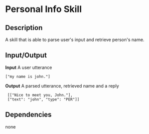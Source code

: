 # Personal Info Skill
## Description
A skill that is able to parse user's input and retrieve person's name.
## Input/Output

**Input**
A user utterance
```
["my name is john."]
```
**Output**
A parsed utterance, retrieved name and a reply

```
 [["Nice to meet you, John."],
 ["text": "john", "type": "PER"]]
```

## Dependencies
none